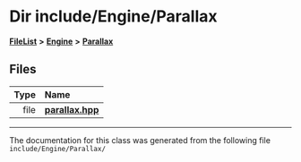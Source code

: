 

# Dir include/Engine/Parallax



[**FileList**](files.md) **>** [**Engine**](dir_7dd3fffce23fd825de4eb623b113c1bd.md) **>** [**Parallax**](dir_127bf1d17e553df95a92f785db2d2430.md)












## Files

| Type | Name |
| ---: | :--- |
| file | [**parallax.hpp**](parallax_8hpp.md) <br> |



























































------------------------------
The documentation for this class was generated from the following file `include/Engine/Parallax/`

